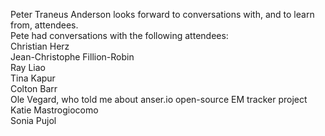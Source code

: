 Peter Traneus Anderson looks forward to conversations with, and to learn from, attendees.
<br>Pete had conversations with the following attendees:
<br>Christian Herz
<br>Jean-Christophe Fillion-Robin
<br>Ray Liao
<br>Tina Kapur
<br>Colton Barr
<br>Ole Vegard, who told me about anser.io open-source EM tracker project
<br> Katie Mastrogiocomo
<br> Sonia Pujol
